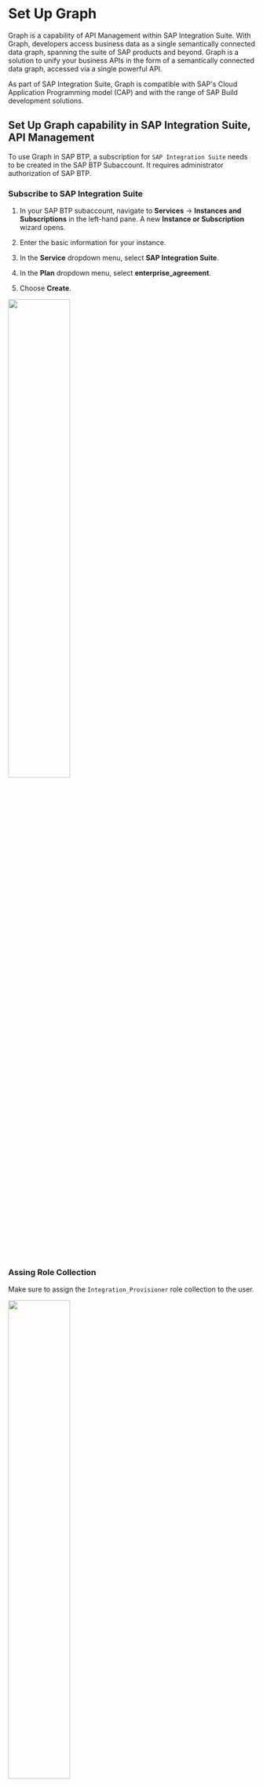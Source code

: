 # Set Up Graph

Graph is a capability of API Management within SAP Integration Suite. With Graph, developers access business data as a single semantically connected data graph, spanning the suite of SAP products and beyond. Graph is a solution to unify your business APIs in the form of a semantically connected data graph, accessed via a single powerful API.

As part of SAP Integration Suite, Graph is compatible with SAP's Cloud Application Programming model (CAP) and with the range of SAP Build development solutions.

## Set Up Graph capability in SAP Integration Suite, API Management

To use Graph in SAP BTP, a subscription for `SAP Integration Suite` needs to be created in the SAP BTP Subaccount. It requires administrator authorization of SAP BTP.

### Subscribe to SAP Integration Suite

1. In your SAP BTP subaccount, navigate to **Services** &rarr; **Instances and Subscriptions** in the left-hand pane. A new **Instance or Subscription** wizard opens.

2. Enter the basic information for your instance.

3. In the **Service** dropdown menu, select **SAP Integration Suite**.

4. In the **Plan** dropdown menu, select **enterprise_agreement**.


5. Choose **Create**.

<!-- ![Integration Instance](./images/integrationinstance.png) -->
<img src="./images/integrationinstance.png" width=50%>

### Assing Role Collection

Make sure to assign the `Integration_Provisioner` role collection to the user.

<!-- ![Provisioner](./images/integration-role.png) -->
<img src="./images/integration-role.png" width=50%>

### Activate Graph

1. Select **Go to Application** for the Integration Suite application. The Integration Suite launchpad opens in new tab.

<!-- ![IS app](./images/go-to-app.png) -->
<img src="./images/go-to-app.png" width=50%>

2. In the capabilities section, look for `Manage Capabilities`

3. Ensure the **Manage APIs** capability is enabled.

<!-- ![capability](./images/manage-apis.png) -->
<img src="./images/manage-apis.png" width=50%>

The log out of the Integration Suite application and switch back to the SAP BTP subaccount.

4. Assign the role collection to the user

Go to **Users** > Select user > **Assign Role collection** > select **APIManagement.SelfService.Administrator** > Assign Role collection.

<!-- ![API Role](./images/api-role.png) -->
<img src="./images/api-role.png" width=50%>

5. Open the SAP Integration Suite Application again.

6. Enable `Graph` in the capabilities.

<!-- ![Graph activate](./images/graph-activate.png) -->
<img src="./images/graph-activate.png" width=50%>

wait to have the `Active` status.

7. Switch back to SAP BTP subaccount, to assign the following role collections

  - **AuthGroup.SelfService.Admin**
  - **Graph.KeyUser**
  - **GraphNavigation.Viewer**

8. Log in back to Integration Suite Application, you should be able to see the `Graph` designer option in the menu.

<!-- ![graph designer](./images/graph-designer.png) -->
<img src="./images/graph-designer.png" width=50%>

## Connecting Graph to Business Systems

A business data graph reflects the data entities within underlying business systems in a landscape.

### Configure Model Extension

1. Select **Graph** under **Design Artifacts** in the left-side menu of the SAP Integration Suite interface.

<!-- ![graph designer](./images/graph-designer.png) -->
<img src="./images/graph-designer.png" width=50%>

2. Choose **Model Extensions** tab and click on **create from file**.

<!-- ![model ext](./images/new-model.png) -->
<img src="./images/new-model.png" width=50%>

3. Give the name **Logistics Partner** and upload the file [Logistics.custom.json](../../logistics-partner/config/Logistics.custom.json) from the config folder.

<!-- ![model popup](./images/model-ext-popup.png) -->
<img src="./images/model-ext-popup.png" width=50%>

4. Click on **Create**.

Logistics Partner model extension was created successfully and can now be used in a business data graph.

### Create a Business Data Graph

1. Select **Graph** under **Design Artifacts** in the left-side menu of the SAP Integration Suite interface.



<!-- ![graph designer](./images/graph-designer.png) -->
<img src="./images/graph-designer.png" width=50%>

2. Select **Create from file** in the panel

<img src="./images/new-bdg.png" width=50%>

3. Select the [configuration file](./graph-config.json) and click **Next**.

4. The Business Data Configuration should look like this

<!-- 2. Select **Create new business data graph** in the panel.

<img src="./images/new-bdg.png" width=50%>

3. Provide an **ID** for the business data Graph as `v1`. Click **Next**.

<img src="./images/setup-step1.png" width=50%>

4. Select the data sources to include in the business data graph. These are the destinations you previously configured in the SAP BTP cockpit.

  - bupa
  - graph-c4c-dest
  - logistics-partner

<img src="./images/setup-step2.png" width=50%>

Select **Next**

5. Choose the configured **Model extension** `Logistics Partner` and select **Next**

6. Once the draft busines data gets generated, review the configuration.

7. Add the following Key mappings in the locating policy.

```json
"keyMapping": [
            {
                "foreignKey": {
                    "attributes": [
                        "ExternalID"
                    ],
                    "dataSource": "c4c",
                    "entityName": "sap.c4c.CorporateAccountCollection"
                },
                "references": {
                    "attributes": [
                        "BusinessPartner"
                    ],
                    "dataSource": "s4",
                    "entityName": "sap.s4.A_BusinessPartner"
                }
            },
            {
                "foreignKey": {
                    "attributes": [
                        "ExternalID"
                    ],
                    "dataSource": "c4c",
                    "entityName": "sap.c4c.IndividualCustomerCollection"
                },
                "references": {
                    "attributes": [
                        "BusinessPartner"
                    ],
                    "dataSource": "s4",
                    "entityName": "sap.s4.A_BusinessPartner"
                }
            }
        ]
```

After adding, full configuration should look like this -->

<!-- Select **Create new business data graph** in the panel. -->

```json
{
    "businessDataGraphIdentifier": "v1",
    "description": "This business data graph includes APIs of SAP S/4HANA Cloud and SAP Sales Cloud",
    "graphModelVersion": "^v3",
    "schemaVersion": "1.2.0",
    "extensions": [
        "Logistics Partner"
    ],
    "dataSources": [
        {
            "name": "s4",
            "services": [
                {
                    "destinationName": "xf_api_bupa",
                    "path": "sap/opu/odata/sap/API_BUSINESS_PARTNER"
                }
            ]
        },
        {
            "name": "c4c",
            "services": [
                {
                    "destinationName": "graph-c4c-dest"
                }
            ]
        },
        {
            "name": "my.custom",
            "services": [
                {
                    "destinationName": "logistics-partner"
                }
            ],
            "namespace": "my.custom"
        }
    ],
    "locatingPolicy": {
        "cues": [],
        "keyMapping": [
            {
                "foreignKey": {
                    "attributes": [
                        "ExternalID"
                    ],
                    "dataSource": "c4c",
                    "entityName": "sap.c4c.CorporateAccountCollection"
                },
                "references": {
                    "attributes": [
                        "BusinessPartner"
                    ],
                    "dataSource": "s4",
                    "entityName": "sap.s4.A_BusinessPartner"
                }
            },
            {
                "foreignKey": {
                    "attributes": [
                        "ExternalID"
                    ],
                    "dataSource": "c4c",
                    "entityName": "sap.c4c.IndividualCustomerCollection"
                },
                "references": {
                    "attributes": [
                        "BusinessPartner"
                    ],
                    "dataSource": "s4",
                    "entityName": "sap.s4.A_BusinessPartner"
                }
            }
        ],
        "rules": [
            {
                "name": "sap.s4.*",
                "leading": "s4",
                "local": []
            },
            {
                "name": "sap.c4c.*",
                "leading": "c4c",
                "local": []
            },
            {
                "name": "sap.graph.*",
                "leading": "s4",
                "local": [
                   
                ]
            },
            {
                "name": "sap.graph.AppointmentActivity",
                "leading": "c4c"
            },
            {
                "name": "sap.graph.BusinessUser",
                "leading": "c4c"
            },
            {
                "name": "sap.graph.ClassificationCharacteristic",
                "leading": "c4c"
            },
            {
                "name": "sap.graph.ClassificationClass",
                "leading": "c4c"
            },
            {
                "name": "sap.graph.Company",
                "leading": "c4c"
            },
            {
                "name": "sap.graph.ContactPerson",
                "leading": "c4c",
                "local": [
                    "s4"
                ]
            },
            {
                "name": "sap.graph.CorporateAccount",
                "leading": "c4c",
                "local": [
                    "s4"
                ]
            },
            {
                "name": "sap.graph.Country",
                "leading": "c4c"
            },
            {
                "name": "sap.graph.Currency",
                "leading": "c4c"
            },
            {
                "name": "sap.graph.Customer",
                "leading": "c4c",
                "local": [
                    "s4"
                ]
            },
            {
                "name": "sap.graph.CustomerGroup",
                "leading": "c4c"
            },
            {
                "name": "sap.graph.DistributionChannel",
                "leading": "c4c"
            },
            {
                "name": "sap.graph.Division",
                "leading": "c4c"
            },
            {
                "name": "sap.graph.Equipment",
                "leading": "c4c"
            },
            {
                "name": "sap.graph.FunctionalLocation",
                "leading": "c4c"
            },
            {
                "name": "sap.graph.IncotermsClassification",
                "leading": "c4c"
            },
            {
                "name": "sap.graph.IndividualCustomer",
                "leading": "c4c",
                "local": [
                    "s4"
                ]
            },
            {
                "name": "sap.graph.IndustrySector",
                "leading": "c4c"
            },
            {
                "name": "sap.graph.Job",
                "leading": "c4c"
            },
            {
                "name": "sap.graph.Language",
                "leading": "c4c"
            },
            {
                "name": "sap.graph.MeasurementDocument",
                "leading": "c4c"
            },
            {
                "name": "sap.graph.MeasurementPoint",
                "leading": "c4c"
            },
            {
                "name": "sap.graph.PersonMaritalStatus",
                "leading": "c4c"
            },
            {
                "name": "sap.graph.PersonTitle",
                "leading": "c4c"
            },
            {
                "name": "sap.graph.PhoneCallActivity",
                "leading": "c4c"
            },
            {
                "name": "sap.graph.Product",
                "leading": "c4c"
            },
            {
                "name": "sap.graph.ProductCategory",
                "leading": "c4c"
            },
            {
                "name": "sap.graph.ProductCategoryHierarchy",
                "leading": "c4c"
            },
            {
                "name": "sap.graph.ProductType",
                "leading": "c4c"
            },
            {
                "name": "sap.graph.SalesContract",
                "leading": "c4c"
            },
            {
                "name": "sap.graph.SalesDocumentCancellationReason",
                "leading": "c4c"
            },
            {
                "name": "sap.graph.SalesDocumentReason",
                "leading": "c4c"
            },
            {
                "name": "sap.graph.SalesLead",
                "leading": "c4c"
            },
            {
                "name": "sap.graph.SalesOpportunity",
                "leading": "c4c"
            },
            {
                "name": "sap.graph.SalesOrder",
                "leading": "c4c"
            },
            {
                "name": "sap.graph.SalesOrganization",
                "leading": "c4c"
            },
            {
                "name": "sap.graph.SalesPricingConditionType",
                "leading": "c4c"
            },
            {
                "name": "sap.graph.SalesQuote",
                "leading": "c4c"
            },
            {
                "name": "sap.graph.SalesRoute",
                "leading": "c4c"
            },
            {
                "name": "sap.graph.SalesVisit",
                "leading": "c4c"
            },
            {
                "name": "sap.graph.ServiceDocumentPriority",
                "leading": "c4c"
            },
            {
                "name": "sap.graph.ServiceRequest",
                "leading": "c4c"
            },
            {
                "name": "sap.graph.ServiceRequestType",
                "leading": "c4c"
            },
            {
                "name": "sap.graph.TaskActivity",
                "leading": "c4c"
            },
            {
                "name": "sap.graph.TimeSheet",
                "leading": "c4c"
            },
            {
                "name": "sap.graph.TimeZone",
                "leading": "c4c"
            },
            {
                "name": "sap.graph.WorkAssignment",
                "leading": "c4c"
            },
            {
                "name": "my.custom.*",
                "leading": "my.custom"
            },
            {
                "name": "custom.ns.Logistics",
                "leading": "my.custom",
                "local": []
            },
            {
                "name": "custom.ns.Logistics",
                "leading": "s4",
                "local": [],
                "sourceEntity": "sap.s4.A_BusinessPartner"
            }
        ]
    }
}
```

Click on **Create**.

See [Configuration File](https://help.sap.com/docs/graph/graph/business-data-graph-configuration-file) in the SAP Graph documentation.

7. Wait for status to update to **Available**.

The status goes from Processing > Offline > Available.

### (Optional) Explore the Business Data Graph in Graph Navigator

You just created your business data graph. Wouldn't it be cool to explore semantic connections between the data entitites and even try out a few oData queries on the real data in the business system ? You can do exactly that using Graph Navigator within API Business Hub Enterprise !

This section takes you through exploring the business data graph created in previous section using the Graph Navigator tool.

1. Open the Graph Navigator tool in API Business Hub Enterprise by selecting the menu icon **Graph Navigator** in the top panel.

<!-- ![navigator 1](./images/navigator-1.png) -->
<img src="./images/navigator-1.png" width=50%>

2. The Graph Navigator tool automatically lists all the business data graphs in your SAP BTP subaccount. Select the business data graph **v1** you previously created.

<!-- ![navigator 2](./images/navigator-2.png) -->
<img src="./images/navigator-2.png" width=50%>

3. On the left, in the **Entities** index, you see a search window and collection of available entities, grouped per namespace.

<!-- ![navigator 3](./images/navigator-3.png) -->
<img src="./images/navigator-3.png" width=50%>

4. Explore the entities to check **Schema** and use the **Try Out** feature to make oData requests.

<!-- ![navigator 4](./images/navigator-4.png) -->
<img src="./images/navigator-4.png" width=50%>

Play around with the navigator.

### Create Graph Service Instance

In order for the client application to be able to consume newly created business data graph, they require Graph service credentials. In this section you will create the Graph service instance and service bindings.

1. In your SAP BTP subaccount, navigate to **Services** &rarr; **Instances and Subscriptions** in the left-hand pane. A new **Instance or Subscription** wizard opens.

2. Enter the basic information for your instance.

3. In the **Service** dropdown menu, select **SAP Graph**.

4. In the **Plan** dropdown menu, select **api**.

5. In the **Instance Name** field, enter a name for your instance.

6. Choose **Create**.

<!-- ![Graph Instance](./images/graph-instance-api.png) -->
<img src="./images/graph-instance-api.png" width=50%>


7. Create a new service key for your SAP Graph instance.

<!-- ![Graph Service Key](./images/serviceKey.png) -->
<img src="./images/serviceKey.png" width=50%>

8. Download the service key file.

<!-- ![Download Key](./images/downloadKey.png) -->
<img src="./images/downloadKey.png" width=50%>


## Set Up Graph Destination

Maintain the **Graph API** in the URL (for example, `https://xxxx.graph.sap/api/v1`). This is the URL that you received after activation of graph configuration in the previous step. Refer to Graph's service key to fill in the values for **Client ID** and **Client Secret**. The **Token Service URL** value is derived by suffixing the **URL** mentioned in service key with `/oauth/token`.

Use the Graph API to configure the destinations with:

1. *OAuth2JWTBearer* Authentication:

  1.1. In the SAP BTP cockpit, go to your global account and navigate to your subaccount.

  1.2. Choose **Connectivity** in the menu on the left, and then choose **Destinations > New Destination**.

  1.3. Create the **Destination Configuration** using the details from Service key of the SAP Graph instance:

![OAuth2JWTBearer](./images/OAuth2JWTBearerDestination.png)

2. *OAuth2ClientCredential* Authentication:

![OAuth2ClientCredential](./images/OAuth2ClientCredentialDestination.png)

>Hint: `Check Connection` button for the created destination gives the response `401:Unauthorised`. This is expected. It will be resolved when the application forwards the JWT token.
